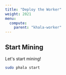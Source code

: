 ```yaml
---
title: "Deploy the Worker"
weight: 2021
menu:
  compute:
    parent: "khala-worker"
---
```


## Start Mining

Let's start mining!

```bash
sudo phala start
```
